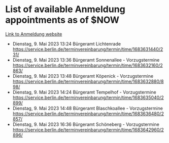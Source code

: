 # List of available Anmeldung appointments as of $NOW
[Link to Anmeldung website](https://service.berlin.de/terminvereinbarung/termin/tag.php?termin=1&anliegen[]=120686&dienstleisterlist=122210,122217,327316,122219,327312,122227,327314,122231,327346,122243,327348,122254,122252,329742,122260,329745,122262,329748,122271,327278,122273,327274,122277,327276,330436,122280,327294,122282,327290,122284,327292,122291,327270,122285,327266,122286,327264,122296,327268,150230,329760,122297,327286,122294,327284,122312,329763,122314,329775,122304,327330,122311,327334,122309,327332,317869,122281,327352,122279,329772,122283,122276,327324,122274,327326,122267,329766,122246,327318,122251,327320,122257,327322,122208,327298,122226,327300&herkunft=http%3A%2F%2Fservice.berlin.de%2Fdienstleistung%2F120686%2F)
- Dienstag, 9. Mai 2023 13:24 Bürgeramt Lichtenrade https://service.berlin.de/terminvereinbarung/termin/time/1683631440/231/
- Dienstag, 9. Mai 2023 13:36 Bürgeramt Sonnenallee - Vorzugstermine https://service.berlin.de/terminvereinbarung/termin/time/1683632160/2863/
- Dienstag, 9. Mai 2023 13:48 Bürgeramt Köpenick - Vorzugstermine https://service.berlin.de/terminvereinbarung/termin/time/1683632880/898/
- Dienstag, 9. Mai 2023 14:24 Bürgeramt Tempelhof - Vorzugstermine https://service.berlin.de/terminvereinbarung/termin/time/1683635040/2899/
- Dienstag, 9. Mai 2023 14:48 Bürgeramt Blaschkoallee - Vorzugstermine https://service.berlin.de/terminvereinbarung/termin/time/1683636480/2857/
- Dienstag, 9. Mai 2023 16:36 Bürgeramt Schöneberg - Vorzugstermine https://service.berlin.de/terminvereinbarung/termin/time/1683642960/2896/
